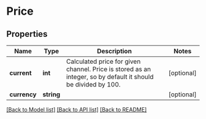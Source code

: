 # Price

## Properties
Name | Type | Description | Notes
------------ | ------------- | ------------- | -------------
**current** | **int** | Calculated price for given channel. Price is stored as an integer, so by default it should be divided by 100. | [optional] 
**currency** | **string** |  | [optional] 

[[Back to Model list]](../README.md#documentation-for-models) [[Back to API list]](../README.md#documentation-for-api-endpoints) [[Back to README]](../README.md)


